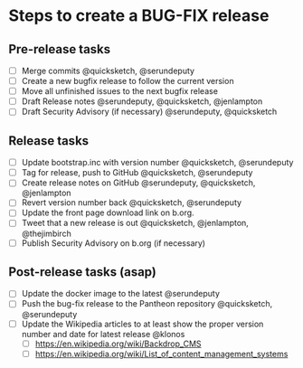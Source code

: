 Steps to create a BUG-FIX release
==================================


## Pre-release tasks

- [ ] Merge commits @quicksketch, @serundeputy
- [ ] Create a new bugfix release to follow the current version
- [ ] Move all unfinished issues to the next bugfix release
- [ ] Draft Release notes @serundeputy, @quicksketch, @jenlampton
- [ ] Draft Security Advisory (if necessary) @serundeputy, @quicksketch

## Release tasks

- [ ] Update bootstrap.inc with version number @quicksketch, @serundeputy
- [ ] Tag for release, push to GitHub @quicksketch, @serundeputy
- [ ] Create release notes on GitHub @serundeputy, @quicksketch, @jenlampton
- [ ] Revert version number back @quicksketch, @serundeputy
- [ ] Update the front page download link on b.org.
- [ ] Tweet that a new release is out @quicksketch, @jenlampton, @thejimbirch
- [ ] Publish Security Advisory on b.org (if necessary)

## Post-release tasks (asap)

- [ ] Update the docker image to the latest @serundeputy
- [ ] Push the bug-fix release to the Pantheon repository @quicksketch, @serundeputy
- [ ] Update the Wikipedia articles to at least show the proper version number and date for latest release @klonos
  - [ ] https://en.wikipedia.org/wiki/Backdrop_CMS
  - [ ] https://en.wikipedia.org/wiki/List_of_content_management_systems
